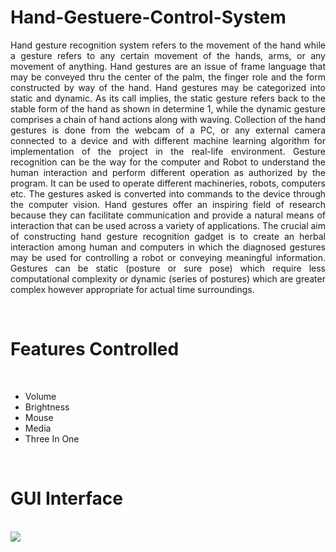 # Hand-Gestuere-Control-System
<p align="justify">Hand gesture recognition system refers to the movement of the hand while a gesture refers to any certain movement of the hands, arms, or any movement of anything. Hand gestures are an issue of frame language that may be conveyed thru the center of the palm, the finger role and the form constructed by way of the hand. Hand gestures may be categorized into static and dynamic. As its call implies, the static gesture refers back to the stable form of the hand as shown in determine 1, while the dynamic gesture comprises a chain of hand actions along with waving. Collection of the hand gestures is done from the webcam of a PC, or any external camera connected to a device and with different machine learning algorithm for implementation of the project in the real-life environment. Gesture recognition can be the way for the computer and Robot to understand the human interaction and perform different operation as authorized by the program. It can be used to operate different machineries, robots, computers etc. The gestures asked is converted into commands to the device through the computer vision. Hand gestures offer an inspiring field of research because they can facilitate communication and provide a natural means of interaction that can be used across a variety of applications. The crucial aim of constructing hand gesture recognition gadget is to create an herbal interaction among human and computers in which the diagnosed gestures may be used for controlling a robot or conveying meaningful information. Gestures can be static (posture or sure pose) which require less computational complexity or dynamic (series of postures) which are greater complex however appropriate for actual time surroundings.</p> <br>

<h1>Features Controlled</h1><br>
<ul>
  <li>Volume</li>
  <li>Brightness</li>
  <li>Mouse</li>
  <li>Media</li>
  <li>Three In One</li>
</ul><br>

<h1>GUI Interface</h1><br>
<img
  src="blob/main/app-interface/About.png"
  style="display: inline-block; margin: 0 auto; max-width: 300px">



